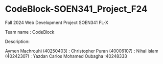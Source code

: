 # CodeBlock-SOEN341_Project_F24
Fall 2024 Web Development Project SOEN341 FL-X

Team name : CodeBlock

Description:



Aymen Machrouhi (40250403) : 
Christopher Puran (40006107) :
Nihal Islam (40242307) :
Yazdan
Carlos
Mohamed Oubagha :40248333
